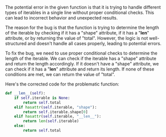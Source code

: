 The potential error in the given function is that it is trying to handle different types of iterables in a single line without proper conditional checks. This can lead to incorrect behavior and unexpected results.

The reason for the bug is that the function is trying to determine the length of the iterable by checking if it has a "shape" attribute, if it has a "__len__" attribute, or by returning the value of "total". However, the logic is not well-structured and doesn't handle all cases properly, leading to potential errors.

To fix the bug, we need to use proper conditional checks to determine the length of the iterable. We can check if the iterable has a "shape" attribute and return the length accordingly. If it doesn't have a "shape" attribute, we can check if it has a "__len__" attribute and return its length. If none of these conditions are met, we can return the value of "total".

Here's the corrected code for the problematic function:

```python
def __len__(self):
    if self.iterable is None:
        return self.total
    elif hasattr(self.iterable, "shape"):
        return self.iterable.shape[0]
    elif hasattr(self.iterable, "__len__"):
        return len(self.iterable)
    else:
        return self.total
```
